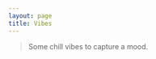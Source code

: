 ```yaml
---
layout: page
title: Vibes
---
```


> Some chill vibes to capture a mood.

<style>
  .vibes {
    display: flex;
    flex-direction: row;
    flex-wrap: wrap;
    justify-content: space-around;
    margin: -0.5em;
  }

  .vibe {
    flex: 1;
    margin: 0.5em;
  }
</style>

<div class="vibes">
  <iframe class="vibe" v-for="video of videos" :src="`https://www.youtube-nocookie.com/embed/${video}`" width="560" height="315"
    frameborder="0" gesture="media" allow="encrypted-media" allowfullscreen></iframe>
</div>

<script>
  (() => {
    const vm = new Vue({
      el: document.querySelector('.vibes'),
      data: {
        index: 0,
        videos: [
          'osVlUMRZ2so',
          '1wa1KDM0P6w',
          'W3Pc7ZQggoE',
          'EU8j-gDtC18',
          'H8l7JA-LQVA',
          'qIN4jQ7TgmY',
          'TdBSoy9F9NA',
          'jww3TshT9ZM',
          'JPfE3JJkot0',
          'nPiQJfyK_i8',
          '7Cfu39jnQhE',
          '_WTCIK9SkKU',
          'nPyihvohLPY',
          'wbBSeyHYv8c',
          'yUf8ErSyvys',
          'gOgwZk_e4TA',
          'k9e0caOz1ww',
          'qUFBP2hI2jU',
          'j1oCi5VrEtA',
          '3txqEEE0zeg',
          '0ILnF7p2eiw',
          'sBZ78RBQ6ZI',
          'eq2pja3_vaA',
          '-TGNIh4XeaY',
          'YaJ3exPculA',
          '8d82SrPn_Ss',
          'ISUmbcFsWpM',
        ],
      },
      methods: {
        next() {
          this.index = (this.index + 1) % this.videos.length;
        },
        prev() {
          const newVal = this.index - 1;
          this.index = newVal >= 0 ? newVal : this.videos.length;
        },
      },
    });
  })();
</script>
